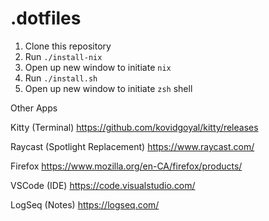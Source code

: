 # .dotfiles

1. Clone this repository
2. Run `./install-nix`
3. Open up new window to initiate `nix`
4. Run `./install.sh`
5. Open up new window to initiate `zsh` shell

Other Apps

Kitty (Terminal) 
https://github.com/kovidgoyal/kitty/releases

Raycast (Spotlight Replacement)
https://www.raycast.com/

Firefox
https://www.mozilla.org/en-CA/firefox/products/

VSCode (IDE)
https://code.visualstudio.com/

LogSeq (Notes)
https://logseq.com/



